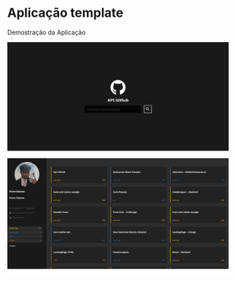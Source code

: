 # Aplicação template

Demostração da Aplicação

<img src="/src/assets/GitHub1.png">

<img src="/src/assets/GitHub2.png">
